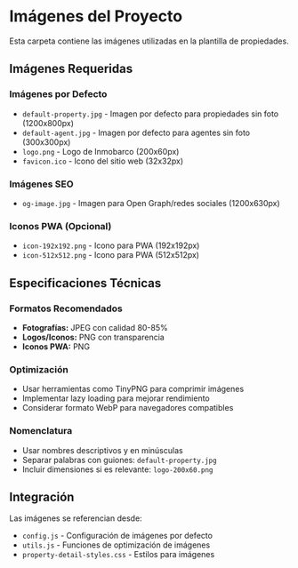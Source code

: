# Imágenes del Proyecto

Esta carpeta contiene las imágenes utilizadas en la plantilla de propiedades.

## Imágenes Requeridas

### Imágenes por Defecto

- `default-property.jpg` - Imagen por defecto para propiedades sin foto (1200x800px)
- `default-agent.jpg` - Imagen por defecto para agentes sin foto (300x300px)
- `logo.png` - Logo de Inmobarco (200x60px)
- `favicon.ico` - Icono del sitio web (32x32px)

### Imágenes SEO

- `og-image.jpg` - Imagen para Open Graph/redes sociales (1200x630px)

### Iconos PWA (Opcional)

- `icon-192x192.png` - Icono para PWA (192x192px)
- `icon-512x512.png` - Icono para PWA (512x512px)

## Especificaciones Técnicas

### Formatos Recomendados

- **Fotografías:** JPEG con calidad 80-85%
- **Logos/Iconos:** PNG con transparencia
- **Iconos PWA:** PNG

### Optimización

- Usar herramientas como TinyPNG para comprimir imágenes
- Implementar lazy loading para mejorar rendimiento
- Considerar formato WebP para navegadores compatibles

### Nomenclatura

- Usar nombres descriptivos y en minúsculas
- Separar palabras con guiones: `default-property.jpg`
- Incluir dimensiones si es relevante: `logo-200x60.png`

## Integración

Las imágenes se referencian desde:

- `config.js` - Configuración de imágenes por defecto
- `utils.js` - Funciones de optimización de imágenes
- `property-detail-styles.css` - Estilos para imágenes
